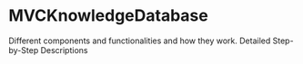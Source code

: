 # MVCKnowledgeDatabase
Different components and functionalities and how they work. Detailed Step-by-Step Descriptions
